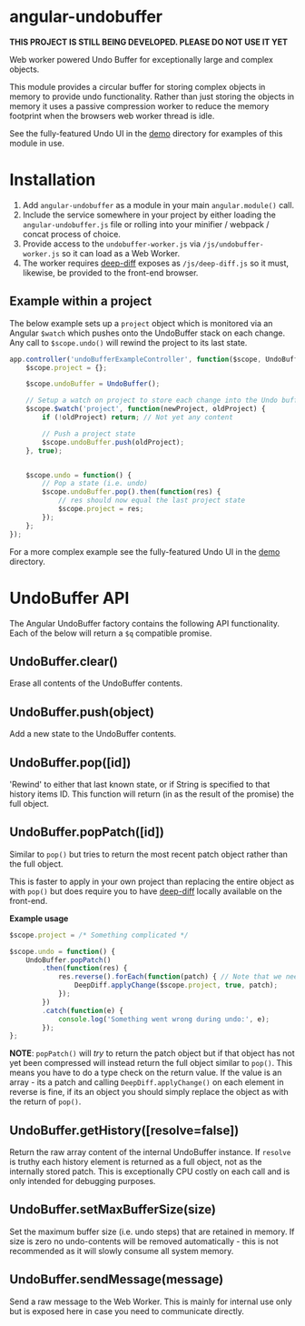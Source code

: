 angular-undobuffer
==================

**THIS PROJECT IS STILL BEING DEVELOPED. PLEASE DO NOT USE IT YET**

Web worker powered Undo Buffer for exceptionally large and complex objects.

This module provides a circular buffer for storing complex objects in memory to provide undo functionality. Rather than just storing the objects in memory it uses a passive compression worker to reduce the memory footprint when the browsers web worker thread is idle.


See the fully-featured Undo UI in the [demo](demo/) directory for examples of this module in use.


Installation
============
1. Add `angular-undobuffer` as a module in your main `angular.module()` call.
2. Include the service somewhere in your project by either loading the `angular-undobuffer.js` file or rolling into your minifier / webpack / concat process of choice.
3. Provide access to the `undobuffer-worker.js` via `/js/undobuffer-worker.js` so it can load as a Web Worker.
4. The worker requires [deep-diff](https://www.npmjs.com/package/deep-diff) exposes as `/js/deep-diff.js` so it must, likewise, be provided to the front-end browser.


Example within a project
------------------------
The below example sets up a `project` object which is monitored via an Angular `$watch` which pushes onto the UndoBuffer stack on each change. Any call to `$scope.undo()` will rewind the project to its last state.

```javascript
app.controller('undoBufferExampleController', function($scope, UndoBuffer) {
	$scope.project = {};

	$scope.undoBuffer = UndoBuffer();

	// Setup a watch on project to store each change into the Undo buffer
	$scope.$watch('project', function(newProject, oldProject) {
		if (!oldProject) return; // Not yet any content

		// Push a project state
		$scope.undoBuffer.push(oldProject);
	}, true);


	$scope.undo = function() {
		// Pop a state (i.e. undo)
		$scope.undoBuffer.pop().then(function(res) {
			// res should now equal the last project state
			$scope.project = res;
		});
	};
});
```

For a more complex example see the fully-featured Undo UI in the [demo](demo/) directory.



UndoBuffer API
==============
The Angular UndoBuffer factory contains the following API functionality. Each of the below will return a `$q` compatible promise.


UndoBuffer.clear()
------------------
Erase all contents of the UndoBuffer contents.


UndoBuffer.push(object)
-----------------------
Add a new state to the UndoBuffer contents.


UndoBuffer.pop([id])
-----------------------
'Rewind' to either that last known state, or if String is specified to that history items ID.
This function will return (in as the result of the promise) the full object.


UndoBuffer.popPatch([id])
-----------------------
Similar to `pop()` but tries to return the most recent patch object rather than the full object.

This is faster to apply in your own project than replacing the entire object as with `pop()` but does require you to have [deep-diff](https://www.npmjs.com/package/deep-diff) locally available on the front-end.

**Example usage**
```javascript
$scope.project = /* Something complicated */

$scope.undo = function() {
	UndoBuffer.popPatch()
		.then(function(res) {
			res.reverse().forEach(function(patch) { // Note that we need to reverse the array or some patches will screw up later ones
				DeepDiff.applyChange($scope.project, true, patch);
			});
		})
		.catch(function(e) {
			console.log('Something went wrong during undo:', e);
		});
};
```

**NOTE**: `popPatch()` will *try* to return the patch object but if that object has not yet been compressed will instead return the full object similar to `pop()`. This means you have to do a type check on the return value. If the value is an array - its a patch and calling `DeepDiff.applyChange()` on each element in reverse is fine, if its an object you should simply replace the object as with the return of `pop()`.



UndoBuffer.getHistory([resolve=false])
-----------------------
Return the raw array content of the internal UndoBuffer instance.
If `resolve` is truthy each history element is returned as a full object, not as the internally stored patch. This is exceptionally CPU costly on each call and is only intended for debugging purposes.


UndoBuffer.setMaxBufferSize(size)
-----------------------
Set the maximum buffer size (i.e. undo steps) that are retained in memory. If size is zero no undo-contents will be removed automatically - this is not recommended as it will slowly consume all system memory.


UndoBuffer.sendMessage(message)
------------------------------
Send a raw message to the Web Worker. This is mainly for internal use only but is exposed here in case you need to communicate directly.
